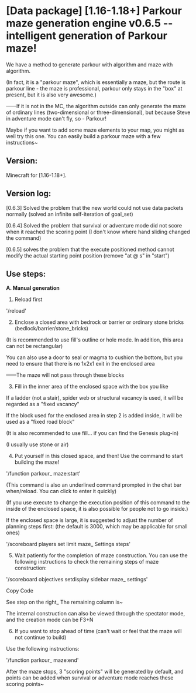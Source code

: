 # [Data package] [1.16-1.18+] Parkour maze generation engine v0.6.5 -- intelligent generation of Parkour maze!
We have a method to generate parkour with algorithm and maze with algorithm.

(In fact, it is a "parkour maze", which is essentially a maze, but the route is parkour line - the maze is professional, parkour only stays in the "box" at present, but it is also very awesome.)

——If it is not in the MC, the algorithm outside can only generate the maze of ordinary lines (two-dimensional or three-dimensional), but because Steve in adventure mode can't fly, so - Parkour!

Maybe if you want to add some maze elements to your map, you might as well try this one. You can easily build a parkour maze with a few instructions~

## Version:

Minecraft for [1.16-1.18+].

## Version log:

[0.6.3] Solved the problem that the new world could not use data packets normally (solved an infinite self-iteration of goal_set)

[0.6.4] Solved the problem that survival or adventure mode did not score when it reached the scoring point (I don't know where hand sliding changed the command)

[0.6.5] solves the problem that the execute positioned method cannot modify the actual starting point position (remove "at @ s" in "start")

## Use steps:

**A. Manual generation**

1. Reload first

'/reload'


2. Enclose a closed area with bedrock or barrier or ordinary stone bricks (bedlock/barrier/stone_bricks)

(It is recommended to use fill's outline or hole mode. In addition, this area can not be rectangular)

You can also use a door to seal or magma to cushion the bottom, but you need to ensure that there is no 1x2x1 exit in the enclosed area

——The maze will not pass through these blocks


3. Fill in the inner area of the enclosed space with the box you like

If a ladder (not a stair), spider web or structural vacancy is used, it will be regarded as a "fixed vacancy"

If the block used for the enclosed area in step 2 is added inside, it will be used as a "fixed road block“

(It is also recommended to use fill... if you can find the Genesis plug-in)

(I usually use stone or air)



4. Put yourself in this closed space, and then! Use the command to start building the maze!

'/function parkour_ maze:start'

(This command is also an underlined command prompted in the chat bar when/reload. You can click to enter it quickly)

(If you use execute to change the execution position of this command to the inside of the enclosed space, it is also possible for people not to go inside.)

If the enclosed space is large, it is suggested to adjust the number of planning steps first: (the default is 3000, which may be applicable for small ones)

'/scoreboard players set limit maze_ Settings steps'


5. Wait patiently for the completion of maze construction. You can use the following instructions to check the remaining steps of maze construction:

'/scoreboard objectives setdisplay sidebar maze_ settings'

Copy Code

See step on the right_ The remaining column is~

The internal construction can also be viewed through the spectator mode, and the creation mode can be F3+N


6. If you want to stop ahead of time (can't wait or feel that the maze will not continue to build)

Use the following instructions:

'/function parkour_ maze:end'

After the maze stops, 3 "scoring points" will be generated by default, and points can be added when survival or adventure mode reaches these scoring points~
